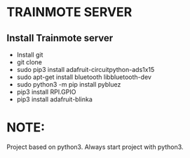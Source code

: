 

# TRAINMOTE SERVER #


## Install Trainmote server ##
- Install git 
- git clone
- sudo pip3 install adafruit-circuitpython-ads1x15
- sudo apt-get install bluetooth libbluetooth-dev
- sudo python3 -m pip install pybluez
- pip3 install RPI.GPIO
- pip3 install adafruit-blinka

# NOTE:
Project based on python3. Always start project with python3. 
